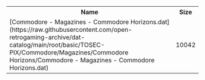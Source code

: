 <table>
<tr><th>Name</th><th>Size</th></tr>
<tr><td>[Commodore - Magazines - Commodore Horizons.dat](https://raw.githubusercontent.com/open-retrogaming-archive/dat-catalog/main/root/basic/TOSEC-PIX/Commodore/Magazines/Commodore Horizons/Commodore - Magazines - Commodore Horizons.dat)</td><td>10042</td></tr>
</table>
